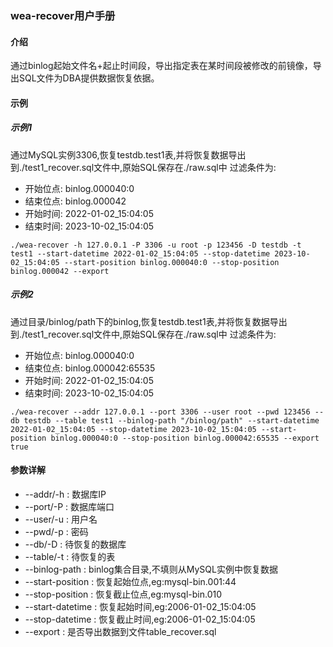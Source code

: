 ### wea-recover用户手册

#### 介绍

通过binlog起始文件名+起止时间段，导出指定表在某时间段被修改的前镜像，导出SQL文件为DBA提供数据恢复依据。

#### 示例

##### 示例1

通过MySQL实例3306,恢复testdb.test1表,并将恢复数据导出到./test1_recover.sql文件中,原始SQL保存在./raw.sql中
过滤条件为:

- 开始位点: binlog.000040:0
- 结束位点: binlog.000042
- 开始时间: 2022-01-02_15:04:05
- 结束时间: 2023-10-02_15:04:05

```shell script
./wea-recover -h 127.0.0.1 -P 3306 -u root -p 123456 -D testdb -t test1 --start-datetime 2022-01-02_15:04:05 --stop-datetime 2023-10-02_15:04:05 --start-position binlog.000040:0 --stop-position binlog.000042 --export
```

##### 示例2

通过目录/binlog/path下的binlog,恢复testdb.test1表,并将恢复数据导出到./test1_recover.sql文件中,原始SQL保存在./raw.sql中
过滤条件为:

- 开始位点: binlog.000040:0
- 结束位点: binlog.000042:65535
- 开始时间: 2022-01-02_15:04:05
- 结束时间: 2023-10-02_15:04:05

```shell script
./wea-recover --addr 127.0.0.1 --port 3306 --user root --pwd 123456 --db testdb --table test1 --binlog-path "/binlog/path" --start-datetime 2022-01-02_15:04:05 --stop-datetime 2023-10-02_15:04:05 --start-position binlog.000040:0 --stop-position binlog.000042:65535 --export true
```

#### 参数详解

- --addr/-h : 数据库IP
- --port/-P : 数据库端口
- --user/-u : 用户名
- --pwd/-p : 密码
- --db/-D : 待恢复的数据库
- --table/-t : 待恢复的表
- --binlog-path : binlog集合目录,不填则从MySQL实例中恢复数据
- --start-position : 恢复起始位点,eg:mysql-bin.001:44
- --stop-position : 恢复截止位点,eg:mysql-bin.010
- --start-datetime : 恢复起始时间,eg:2006-01-02_15:04:05
- --stop-datetime : 恢复截止时间,eg:2006-01-02_15:04:05
- --export : 是否导出数据到文件table_recover.sql
